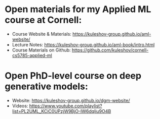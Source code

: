 # Open materials for my Applied ML course at Cornell:
- Course Website & Materials: https://kuleshov-group.github.io/aml-website/
- Lecture Notes: https://kuleshov-group.github.io/aml-book/intro.html
- Course Materials on Github: https://github.com/kuleshov/cornell-cs5785-applied-ml
# Open PhD-level course on deep generative models:
- Website: https://kuleshov-group.github.io/dgm-website/
- Videos: https://www.youtube.com/playlist?list=PL2UML_KCiC0UPzjW9BjO-IW6dqliu9O4B